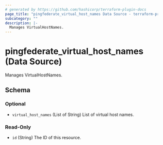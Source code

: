 ```yaml
---
# generated by https://github.com/hashicorp/terraform-plugin-docs
page_title: "pingfederate_virtual_host_names Data Source - terraform-provider-pingfederate"
subcategory: ""
description: |-
  Manages VirtualHostNames.
---
```


# pingfederate_virtual_host_names (Data Source)

Manages VirtualHostNames.



<!-- schema generated by tfplugindocs -->
## Schema

### Optional

- `virtual_host_names` (List of String) List of virtual host names.

### Read-Only

- `id` (String) The ID of this resource.
